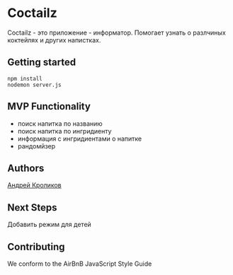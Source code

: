# Coctailz
Coctailz - это приложение - информатор. Помогает узнать о разлчиных коктейлях и других напистках.

## Getting started
```npm install``` <br>
```nodemon server.js```

## MVP Functionality
- поиск напитка по названию
- поиск напитка по ингридиенту
- информация с ингридиентами о напитке
- рандомйзер

## Authors
[Андрей Кроликов](https://github.com/krolikovAA)<br>


## Next Steps
Добавить режим для детей

## Contributing
We conform to the AirBnB JavaScript Style Guide

